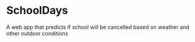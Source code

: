 # SchoolDays
A web app that predicts if school will be cancelled based on weather and other outdoor conditions
